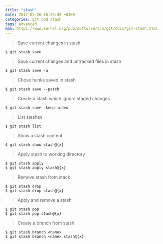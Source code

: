 ```yaml
---
title: "stash"
date: 2017-02-26 16:29:49 +0100
categories: git cmd stash
tags: advanced
man: https://www.kernel.org/pub/software/scm/git/docs/git-stash.html
---
```


> Save current changes in stash
> 
    $ git stash save

<div></div>

> Save current changes and untracked files in stash
>
    $ git stash save -u

<div></div>

> Chose hunks saved in stash
>
    $ git stash save --patch

<div></div>

> Create a stash which ignore staged changes
>
    $ git stash save -keep-index

<div></div>

> List stashes
>
    $ git stash list

<div></div>

> Show a stash content
>
    $ git stash show stash@{x}

<div></div>

> Apply stash to working directory
>
    $ git stash apply
    $ git stash apply stash@{x}

<div></div>

> Remove stash from stack
>
    $ git stash drop
    $ git stash drop stash@{x}

<div></div>

> Apply and remove a stash 
>
    $ git stash pop
    $ git stash pop stash@{x}

<div></div>

> Create a branch from stash
>
    $ git stash branch <name>
    $ git stash branch <name> stash@{x}
